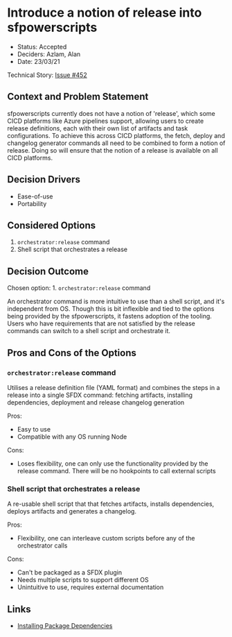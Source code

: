 # Introduce a notion of release into sfpowerscripts

* Status: Accepted  <!-- optional -->
* Deciders: Azlam, Alan <!-- optional -->
* Date: 23/03/21 <!-- optional -->

Technical Story: [Issue #452](https://github.com/Accenture/sfpowerscripts/issues/452) <!-- optional -->

## Context and Problem Statement

sfpowerscripts currently does not have a notion of 'release', which some CICD platforms like Azure pipelines support, allowing users to create release definitions, each with their own list of artifacts and task configurations. To achieve this across CICD platforms, the fetch, deploy and changelog generator commands all need to be combined to form a notion of release. Doing so will ensure that the notion of a release is available on all CICD platforms.


## Decision Drivers <!-- optional -->

* Ease-of-use <!-- numbers of drivers can vary -->
* Portability

## Considered Options

1. `orchestrator:release` command
2.  Shell script that orchestrates a release


## Decision Outcome

Chosen option: 1. `orchestrator:release` command

An orchestrator command is more intuitive to use than a shell script, and it's independent from OS. Though this is bit inflexible and tied to the options being provided by the sfpowerscripts, it fastens adoption of the tooling. Users who have requirements that are not satisfied by the release commands can switch to a shell script and orchestrate it.


## Pros and Cons of the Options <!-- optional -->

### `orchestrator:release` command

Utilises a release definition file (YAML format) and combines the steps in a release into a single SFDX command: fetching artifacts, installing dependencies, deployment and release changelog generation

Pros:
* Easy to use
* Compatible with any OS running Node

Cons:
* Loses flexibility, one can only use the functionality provided by the release command. There will be no hookpoints to call external scripts

### Shell script that orchestrates a release

A re-usable shell script that that fetches artifacts, installs dependencies, deploys artifacts and generates a changelog.

Pros:
* Flexibility, one can interleave custom scripts before any of the orchestrator calls

Cons:
* Can't be packaged as a SFDX plugin
* Needs multiple scripts to support different OS
* Unintuitive to use, requires external documentation

## Links <!-- optional -->

* [Installing Package Dependencies](https://github.com/Accenture/sfpowerscripts/blob/develop/ADR/release/release-1-1.md) <!-- example: Refined by [ADR-0005](0005-example.md) -->

<!-- markdownlint-disable-file MD013 -->
